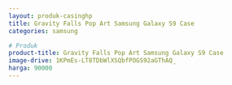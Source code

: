 ```yaml
---
layout: produk-casinghp
title: Gravity Falls Pop Art Samsung Galaxy S9 Case
categories: samsung

# Produk
product-title: Gravity Falls Pop Art Samsung Galaxy S9 Case
image-drive: 1KPmEs-LT8TDbWlXSQbfPOGS92aGThAQ_
harga: 90000
---
```

